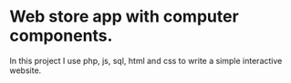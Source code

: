 # Web store app with computer components.

In this project I use php, js, sql, html and css to write a simple interactive website.
